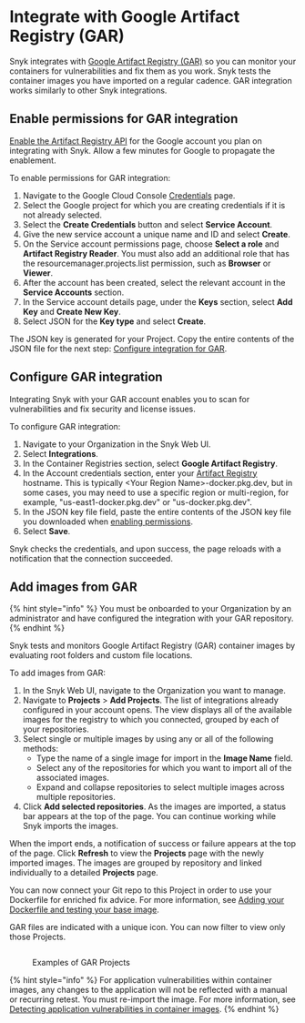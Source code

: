 # Integrate with Google Artifact Registry (GAR)

Snyk integrates with [Google Artifact Registry (GAR)](https://cloud.google.com/artifact-registry) so you can monitor your containers for vulnerabilities and fix them as you work. Snyk tests the container images you have imported on a regular cadence. GAR integration works similarly to other Snyk integrations.&#x20;

## Enable permissions for GAR integration

[Enable the Artifact Registry API](https://cloud.google.com/artifact-registry/docs/enable-service) for the Google account you plan on integrating with Snyk. Allow a few minutes for Google to propagate the enablement.

To enable permissions for GAR integration:

1. Navigate to the Google Cloud Console [Credentials](https://console.cloud.google.com/apis/credentials) page.&#x20;
2. Select the Google project for which you are creating credentials if it is not already selected.
3. Select the **Create Credentials** button and select **Service Account**.
4. Give the new service account a unique name and ID and select **Create**.
5. On the Service account permissions page, choose **Select a role** and **Artifact Registry Reader**. You must also add an additional role that has the resourcemanager.projects.list permission, such as **Browser** or **Viewer**.
6. After the account has been created, select the relevant account in the **Service Accounts** section.
7. In the Service account details page, under the **Keys** section, select **Add Key** and **Create New Key**.
8. Select JSON for the **Key type** and select **Create**.

The JSON key is generated for your Project. Copy the entire contents of the JSON file for the next step: [Configure integration for GAR](integrate-with-google-artifact-registry-gar.md#configure-integration-for-gar).

## Configure GAR integration

Integrating Snyk with your GAR account enables you to scan for vulnerabilities and fix security and license issues.

To configure GAR integration:

1. Navigate to your Organization in the Snyk Web UI.
2. Select **Integrations**.
3. In the Container Registries section, select **Google Artifact Registry**.
4. In the Account credentials section, enter your [Artifact Registry](https://cloud.google.com/artifact-registry/docs/repositories/repo-locations) hostname. This is typically \<Your Region Name>-docker.pkg.dev, but in some cases, you may need to use a specific region or multi-region, for example, "us-east1-docker.pkg.dev" or "us-docker.pkg.dev".
5. In the JSON key file field, paste the entire contents of the JSON key file you downloaded when [enabling permissions](integrate-with-google-artifact-registry-gar.md#enable-permissions-for-gar-integration).
6. Select **Save**.

Snyk checks the credentials, and upon success, the page reloads with a notification that the connection succeeded.

## Add images from GAR

{% hint style="info" %}
You must be onboarded to your Organization by an administrator and have configured the integration with your GAR repository.
{% endhint %}

Snyk tests and monitors Google Artifact Registry (GAR) container images by evaluating root folders and custom file locations.

To add images from GAR:&#x20;

1. In the Snyk Web UI, navigate to the Organization you want to manage.
2. Navigate to **Projects** > **Add Projects**. The list of integrations already configured in your account opens. The view displays all of the available images for the registry to which you connected, grouped by each of your repositories.
3. Select single or multiple images by using any or all of the following methods:
   * Type the name of a single image for import in the **Image Name** field.
   * Select any of the repositories for which you want to import all of the associated images.
   * Expand and collapse repositories to select multiple images across multiple repositories.
4. Click **Add selected repositories**. As the images are imported, a status bar appears at the top of the page. You can continue working while Snyk imports the images.

When the import ends, a notification of success or failure appears at the top of the page. Click **Refresh** to view the **Projects** page with the newly imported images. The images are grouped by repository and linked individually to a detailed **Projects** page.

You can now connect your Git repo to this Project in order to use your Dockerfile for enriched fix advice. For more information, see [Adding your Dockerfile and testing your base image](../scan-your-dockerfile/detect-vulnerable-base-images-from-your-dockerfile.md).

GAR files are indicated with a unique icon. You can now filter to view only those Projects.

<figure><img src="../../../.gitbook/assets/Screenshot 2023-03-31 at 18.06.20.png" alt=""><figcaption><p>Examples of GAR Projects</p></figcaption></figure>

{% hint style="info" %}
For application vulnerabilities within container images, any changes to the application will not be reflected with a manual or recurring retest. You must re-import the image. For more information, see [Detecting application vulnerabilities in container images](../use-snyk-container/detect-application-vulnerabilities-in-container-images.md).
{% endhint %}
